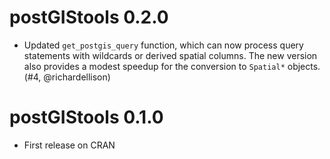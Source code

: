 postGIStools 0.2.0
==================

* Updated `get_postgis_query` function, which can now process query statements with wildcards or derived spatial columns. The new version also provides a modest speedup for the conversion to `Spatial*` objects. (#4, @richardellison)


postGIStools 0.1.0
==================

* First release on CRAN
